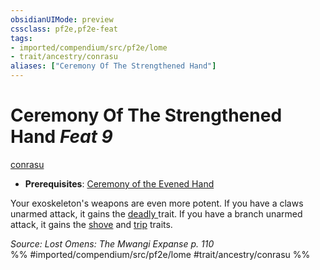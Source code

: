 ```yaml
---
obsidianUIMode: preview
cssclass: pf2e,pf2e-feat
tags:
- imported/compendium/src/pf2e/lome
- trait/ancestry/conrasu
aliases: ["Ceremony Of The Strengthened Hand"]
---
```

# Ceremony Of The Strengthened Hand  *Feat 9*  
[conrasu](conrasu-loag.md)  

- **Prerequisites**: [Ceremony of the Evened Hand](ceremony-of-the-evened-hand-lome.md)

Your exoskeleton's weapons are even more potent. If you have a claws unarmed attack, it gains the [deadly <d8>](deadly.md) trait. If you have a branch unarmed attack, it gains the [shove](rules/traits/shove.md) and [trip](rules/traits/trip.md) traits.

*Source: Lost Omens: The Mwangi Expanse p. 110*  
%% #imported/compendium/src/pf2e/lome #trait/ancestry/conrasu %%